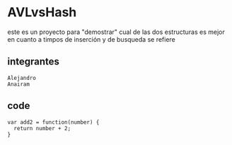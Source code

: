 # AVLvsHash
este es un proyecto para "demostrar" cual de las dos estructuras es mejor en cuanto a timpos de inserción y de busqueda se refiere

## integrantes 
    Alejandro 
    Anairam

## code
    
```
var add2 = function(number) {
  return number + 2;
}
